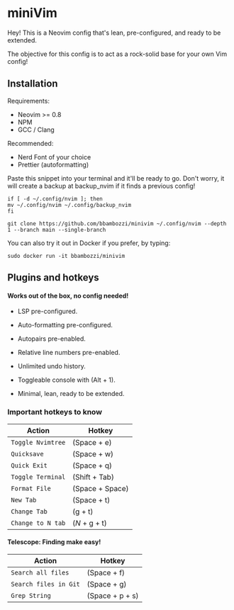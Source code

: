 # miniVim

Hey! This is a Neovim config that's lean, pre-configured, and ready to be extended.

The objective for this config is to act as a rock-solid base for your own Vim config!

## Installation

Requirements:
* Neovim >= 0.8
* NPM
* GCC / Clang

Recommended:
* Nerd Font of your choice
* Prettier (autoformatting)

Paste this snippet into your terminal and it'll be ready to go.
Don't worry, it will create a backup at backup_nvim if it finds a previous config!
```
if [ -d ~/.config/nvim ]; then
mv ~/.config/nvim ~/.config/backup_nvim
fi

git clone https://github.com/bbambozzi/minivim ~/.config/nvim --depth 1 --branch main --single-branch
```

You can also try it out in Docker if you prefer, by typing:
```
sudo docker run -it bbambozzi/minivim
```

## Plugins and hotkeys

#### Works out of the box, no config needed!

- LSP pre-configured.

- Auto-formatting pre-configured.

- Autopairs pre-enabled.

- Relative line numbers pre-enabled.

- Unlimited undo history.

- Toggleable console with (Alt + 1).

- Minimal, lean, ready to be extended.

### Important hotkeys to know

| Action            | Hotkey        |
| ----------------- | ------------- |
| `Toggle Nvimtree` | (Space + e)   |
| `Quicksave`       | (Space + w)   |
| `Quick Exit`      | (Space + q)   |
| `Toggle Terminal` | (Shift + Tab)     |
| `Format File`     | (Space + Space)   |
| `New Tab`         | (Space + t)   |
| `Change Tab`      | (g + t)       |
| `Change to N tab` | (_N_ + g + t) |

#### Telescope: Finding make easy!

| Action                | Hotkey          |
| --------------------- | --------------- |
| `Search all files`    | (Space + f) |
| `Search files in Git` | (Space + g) |
| `Grep String `        | (Space + p + s) |

